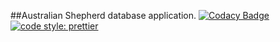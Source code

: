 ##Australian Shepherd database application.
[![Codacy Badge](https://api.codacy.com/project/badge/Grade/0fc4c16e52814bcb9d18f758a8ccd4fa)](https://www.codacy.com/project/Alexandre-T/australian-client/dashboard?utm_source=github.com&amp;utm_medium=referral&amp;utm_content=Alexandre-T/australian-client&amp;utm_campaign=Badge_Grade_Dashboard)
[![code style: prettier](https://img.shields.io/badge/code_style-prettier-ff69b4.svg?style=flat-square)](https://github.com/prettier/prettier)
